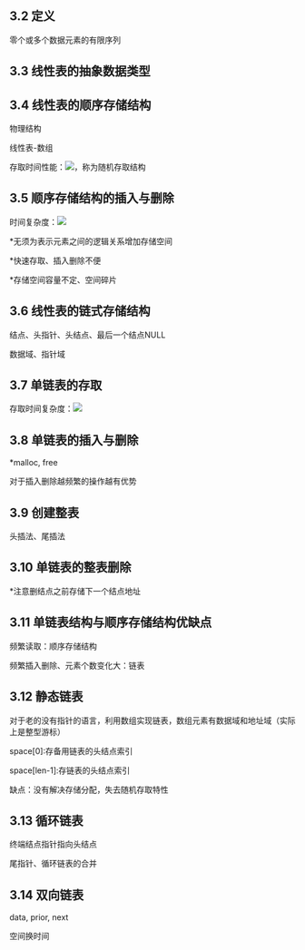 ## 3.2 定义

零个或多个数据元素的有限序列

## 3.3 线性表的抽象数据类型

## 3.4 线性表的顺序存储结构

物理结构

线性表-数组

存取时间性能：![](file:///C:/Users/ARDBER~1/AppData/Local/Temp/msohtmlclip1/01/clip_image022.png)，称为随机存取结构

## 3.5 顺序存储结构的插入与删除

时间复杂度：![](file:///C:/Users/ARDBER~1/AppData/Local/Temp/msohtmlclip1/01/clip_image024.png)

*无须为表示元素之间的逻辑关系增加存储空间

*快速存取、插入删除不便

*存储空间容量不定、空间碎片

## 3.6 线性表的链式存储结构

结点、头指针、头结点、最后一个结点NULL

数据域、指针域

## 3.7 单链表的存取

存取时间复杂度：![](file:///C:/Users/ARDBER~1/AppData/Local/Temp/msohtmlclip1/01/clip_image024.png)

## 3.8 单链表的插入与删除

*malloc, free

对于插入删除越频繁的操作越有优势

## 3.9 创建整表

头插法、尾插法

## 3.10 单链表的整表删除

*注意删结点之前存储下一个结点地址

## 3.11 单链表结构与顺序存储结构优缺点

频繁读取：顺序存储结构

频繁插入删除、元素个数变化大：链表

## 3.12 静态链表

对于老的没有指针的语言，利用数组实现链表，数组元素有数据域和地址域（实际上是整型游标）

space[0]:存备用链表的头结点索引

space[len-1]:存链表的头结点索引

缺点：没有解决存储分配，失去随机存取特性

## 3.13 循环链表

终端结点指针指向头结点

尾指针、循环链表的合并

## 3.14 双向链表

data, prior, next

空间换时间
